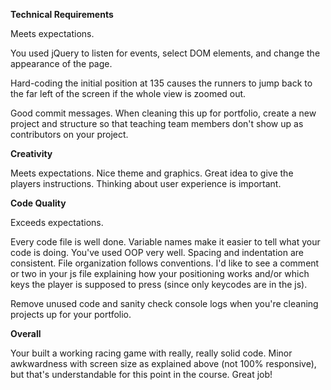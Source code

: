**Technical Requirements**

Meets expectations.

You used jQuery to listen for events, select DOM elements, and change the appearance of the page. 

Hard-coding the initial position at 135 causes the runners to jump back to the far left of the screen if the whole view is zoomed out.

Good commit messages. When cleaning this up for portfolio, create a new project and structure so that teaching team members don't show up as contributors on your project.


**Creativity**

Meets expectations.  Nice theme and graphics. Great idea to give the players instructions.  Thinking about user experience is important.

**Code Quality**  

Exceeds expectations.

Every code file is well done. Variable names make it easier to tell what your code is doing. You've used OOP very well. Spacing and indentation are consistent. File organization follows conventions. I'd like to see a comment or two in your js file explaining how your positioning works and/or which keys the player is supposed to press (since only keycodes are in the js). 

Remove unused code and sanity check console logs when you're cleaning projects up for your portfolio. 

**Overall**

Your built a working racing game with really, really solid code. Minor awkwardness with screen size as explained above (not 100% responsive), but that's understandable for this point in the course. Great job!
